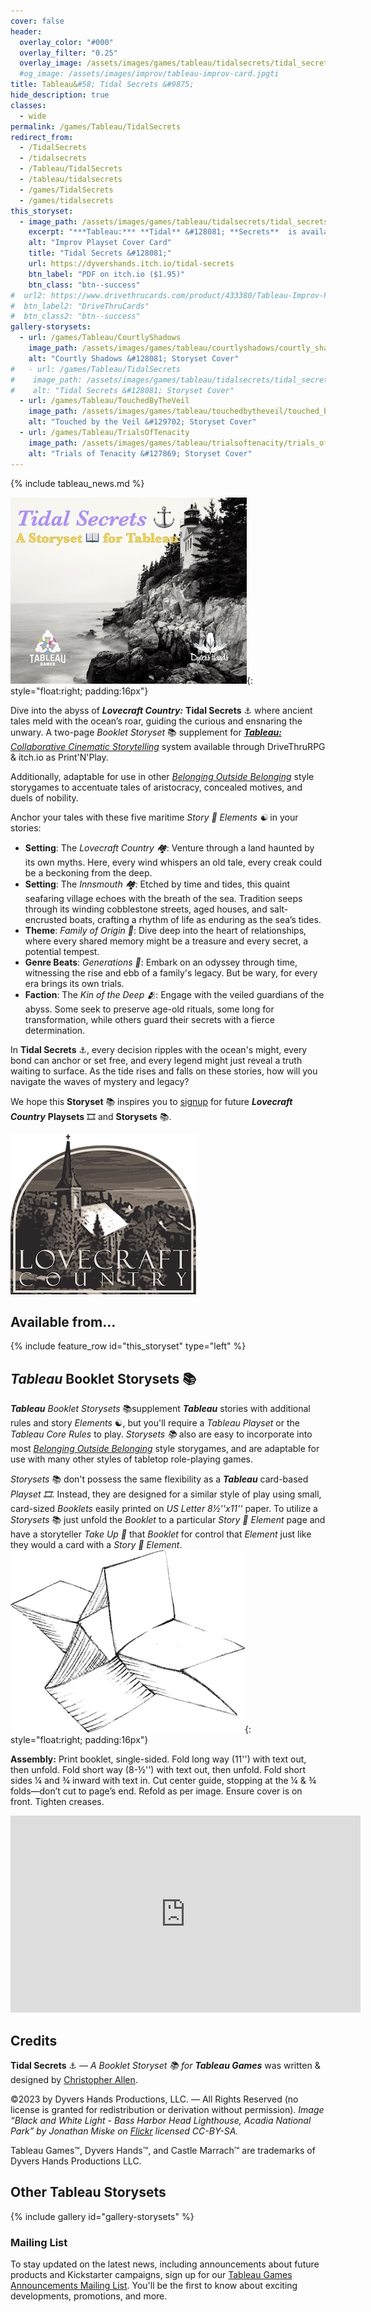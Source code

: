 ```yaml
---
cover: false
header:
  overlay_color: "#000"
  overlay_filter: "0.25"
  overlay_image: /assets/images/games/tableau/tidalsecrets/tidal_secrets_storyset_banner_1280_360.jpg
  #og_image: /assets/images/improv/tableau-improv-card.jpgti
title: Tableau&#58; Tidal Secrets &#9875;
hide_description: true
classes:
  - wide
permalink: /games/Tableau/TidalSecrets
redirect_from:
  - /TidalSecrets
  - /tidalsecrets
  - /Tableau/TidalSecrets
  - /tableau/tidalsecrets
  - /games/TidalSecrets
  - /games/tidalsecrets
this_storyset:  
  - image_path: /assets/images/games/tableau/tidalsecrets/tidal_secrets_storyset_cover_630_500.jpg
    excerpt: "***Tableau:*** **Tidal** &#128081; **Secrets**  is available as a **Booklet Storyset** &#9875; from: "
    alt: "Improv Playset Cover Card"
    title: "Tidal Secrets &#128081;"
    url: https://dyvershands.itch.io/tidal-secrets
    btn_label: "PDF on itch.io ($1.95)"
    btn_class: "btn--success"
#  url2: https://www.drivethrucards.com/product/433380/Tableau-Improv-Playset-Just-the-Cards-Edition?src=dhwebsite
#  btn_label2: "DriveThruCards"
#  btn_class2: "btn--success"
gallery-storysets:
  - url: /games/Tableau/CourtlyShadows
    image_path: /assets/images/games/tableau/courtlyshadows/courtly_shadows_storyset_cover_375_298.jpg
    alt: "Courtly Shadows &#128081; Storyset Cover"
#   - url: /games/Tableau/TidalSecrets
#    image_path: /assets/images/games/tableau/tidalsecrets/tidal_secrets_storyset_cover_375_298.jpg
#    alt: "Tidal Secrets &#128081; Storyset Cover"
  - url: /games/Tableau/TouchedByTheVeil
    image_path: /assets/images/games/tableau/touchedbytheveil/touched_by_the_veil_storyset_cover_375_298.jpg
    alt: "Touched by the Veil &#129702; Storyset Cover"
  - url: /games/Tableau/TrialsOfTenacity
    image_path: /assets/images/games/tableau/trialsoftenacity/trials_of_tenacity_storyset_cover_375_298.jpg
    alt: "Trials of Tenacity &#127869; Storyset Cover"
---
```


{% include tableau_news.md %}

![Tidal Secrets &#9875; Storyset Cover](/assets/images/games/tableau/tidalsecrets/tidal_secrets_storyset_cover_375_298.jpg){: style="float:right; padding:16px"}

Dive into the abyss of _**Lovecraft Country:**_ **Tidal Secrets**&nbsp;⚓️ where ancient tales meld with the ocean’s roar, guiding the curious and ensnaring the unwary. A two-page _Booklet Storyset_&nbsp;📚 supplement for [***Tableau:*** _Collaborative Cinematic Storytelling_](https://www.dyvershands.com/games/Tableau/) system available through DriveThruRPG & itch.io as Print'N'Play.

Additionally, adaptable for use in other _[Belonging Outside Belonging](https://itch.io/physical-games/tag-belonging-outside-belonging)​_ style storygames to accentuate tales of aristocracy, concealed motives, and duels of nobility.

Anchor your tales with these five maritime _Story&nbsp;📖 Elements&nbsp;☯_ in your stories:

* **Setting**: The _Lovecraft Country&nbsp;🏘️_: Venture through a land haunted by its own myths. Here, every wind whispers an old tale, every creak could be a beckoning from the deep.
* **Setting**: The _Innsmouth&nbsp;🏘️_: Etched by time and tides, this quaint seafaring village echoes with the breath of the sea. Tradition seeps through its winding cobblestone streets, aged houses, and salt-encrusted boats, crafting a rhythm of life as enduring as the sea’s tides.
* **Theme**: _Family of Origin&nbsp;💢_: Dive deep into the heart of relationships, where every shared memory might be a treasure and every secret, a potential tempest.
* **Genre Beats**: _Generations&nbsp;🥁_: Embark on an odyssey through time, witnessing the rise and ebb of a family's legacy. But be wary, for every era brings its own trials.
* **Faction**: The _Kin of the Deep&nbsp;🫂_: Engage with the veiled guardians of the abyss. Some seek to preserve age-old rituals, some long for transformation, while others guard their secrets with a fierce determination.

In **Tidal Secrets**&nbsp;⚓️, every decision ripples with the ocean's might, every bond can anchor or set free, and every legend might just reveal a truth waiting to surface. As the tide rises and falls on these stories, how will you navigate the waves of mystery and legacy?

We hope this **Storyset**&nbsp;📚 inspires you to [signup](https://www.dyvershands.com/Subscribe) for future _**Lovecraft Country**_ **Playsets**&nbsp;🎞️ and **Storysets**&nbsp;📚.

![Lovecraft Country Classic Logo](/assets/images/games/tableau/lovecraftcountry/lovecraft_country_classic_logo_297_256.png "Lovecraft Country Classic Logo")

## Available from… 

{% include feature_row id="this_storyset" type="left" %}

## _Tableau_ Booklet Storysets&nbsp;📚

_**Tableau**_ _Booklet Storysets_&nbsp;📚 ​supplement _**Tableau**_ stories with additional rules and story _Elements_&nbsp;☯, but you'll require a _Tableau Playset_ or the _Tableau Core Rules_ to play. _Storysets&nbsp;📚_​ also are easy to incorporate into most _[Belonging Outside Belonging](https://itch.io/physical-games/tag-belonging-outside-belonging)​_ style storygames, and are adaptable for use with many other styles of tabletop role-playing games.​​

_Storysets_&nbsp;📚 don't possess the same flexibility as a _**Tableau**_ card-based _Playset&nbsp;🎞_. Instead, they are designed for a similar style of play using small, card-sized _Booklets_ easily printed on _US Letter 8½''x11''_ paper. To utilize a _Storysets_&nbsp;📚​ just unfold the _Booklet_ to a particular _Story&nbsp;📖 Element_ page and have a storyteller _Take Up&nbsp;🫰_ that _Booklet_ for control that _Element_ just like they would a card with a _Story&nbsp;📖 Element_. ![Tableau Booklet Assembly Illustration](/assets/images/games/tableau/booklet_assembly_illustration_375_292.png){: style="float:right; padding:16px"}

**Assembly:** Print booklet, single-sided. Fold long way (11'') with text out, then unfold. Fold short way (8-½'') with text out, then unfold. Fold short sides ¼ and ¾ inward with text in. Cut center guide, stopping at the ¼ & ¾ folds—don’t cut to page’s end. Refold as per image. Ensure cover is on front. Tighten creases.

<iframe width="560" height="315" src="https://www.youtube.com/embed/n5hpg7hOXo4?si=SbSiH2Aw2jvaGUWl" title="YouTube video player" frameborder="0" allow="accelerometer; autoplay; clipboard-write; encrypted-media; gyroscope; picture-in-picture; web-share" allowfullscreen></iframe>

## Credits

**Tidal Secrets**&nbsp;⚓️ — _A Booklet Storyset&nbsp;📚 for **Tableau Games**_ was written & designed by [Christopher Allen](mailto:ChristopherA@DyversHands.com).

©2023 by Dyvers Hands Productions, LLC. — All Rights Reserved (no license is granted for redistribution or derivation without permission). _Image “Black and White Light - Bass Harbor Head Lighthouse, Acadia National Park” by Jonathan Miske on [Flickr]((https://www.flickr.com/photos/jmiske/31327805196/)) licensed CC-BY-SA._

Tableau Games™, Dyvers Hands™, and Castle Marrach™ are trademarks of Dyvers Hands Productions LLC.

## Other Tableau Storysets

{% include gallery id="gallery-storysets" %}

### Mailing List

To stay updated on the latest news, including announcements about future products and Kickstarter campaigns, sign up for our [Tableau Games Announcements Mailing List](/Subscribe). You'll be the first to know about exciting developments, promotions, and more.
